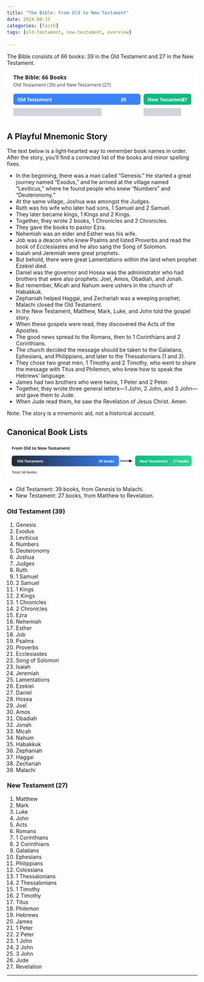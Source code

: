 ```yaml
---
title: "The Bible: From Old to New Testament"
date: 2024-08-15
categories: [faith]
tags: [old-testament, new-testament, overview]

---
```


The Bible consists of 66 books: 39 in the Old Testament and 27 in the New Testament.

![Bible book counts](/assets/images/bible-ot-nt-bars.svg)

## A Playful Mnemonic Story

The text below is a light‑hearted way to remember book names in order. After the story, you’ll find a corrected list of the books and minor spelling fixes.

- In the beginning, there was a man called “Genesis.” He started a great journey named “Exodus,” and he arrived at the village named “Leviticus,” where he found people who knew “Numbers” and “Deuteronomy.”
- At the same village, Joshua was amongst the Judges.
- Ruth was his wife who later had sons, 1 Samuel and 2 Samuel.
- They later became kings, 1 Kings and 2 Kings.
- Together, they wrote 2 books, 1 Chronicles and 2 Chronicles.
- They gave the books to pastor Ezra.
- Nehemiah was an elder and Esther was his wife.
- Job was a deacon who knew Psalms and listed Proverbs and read the book of Ecclesiastes and he also sang the Song of Solomon.
- Isaiah and Jeremiah were great prophets.
- But behold, there were great Lamentations within the land when prophet Ezekiel died.
- Daniel was the governor and Hosea was the administrator who had brothers that were also prophets: Joel, Amos, Obadiah, and Jonah.
- But remember, Micah and Nahum were ushers in the church of Habakkuk.
- Zephaniah helped Haggai, and Zechariah was a weeping prophet; Malachi closed the Old Testament.
- In the New Testament, Matthew, Mark, Luke, and John told the gospel story.
- When these gospels were read, they discovered the Acts of the Apostles.
- The good news spread to the Romans, then to 1 Corinthians and 2 Corinthians.
- The church decided the message should be taken to the Galatians, Ephesians, and Philippians, and later to the Thessalonians (1 and 2).
- They chose two great men, 1 Timothy and 2 Timothy, who went to share the message with Titus and Philemon, who knew how to speak the Hebrews’ language.
- James had two brothers who were twins, 1 Peter and 2 Peter.
- Together, they wrote three general letters—1 John, 2 John, and 3 John—and gave them to Jude.
- When Jude read them, he saw the Revelation of Jesus Christ. Amen.

Note: The story is a mnemonic aid, not a historical account.

## Canonical Book Lists

![From Old to New Testament](/assets/images/bible-ot-nt-timeline.svg)

- Old Testament: 39 books, from Genesis to Malachi.
- New Testament: 27 books, from Matthew to Revelation.

### Old Testament (39)
1. Genesis
2. Exodus
3. Leviticus
4. Numbers
5. Deuteronomy
6. Joshua
7. Judges
8. Ruth
9. 1 Samuel
10. 2 Samuel
11. 1 Kings
12. 2 Kings
13. 1 Chronicles
14. 2 Chronicles
15. Ezra
16. Nehemiah
17. Esther
18. Job
19. Psalms
20. Proverbs
21. Ecclesiastes
22. Song of Solomon
23. Isaiah
24. Jeremiah
25. Lamentations
26. Ezekiel
27. Daniel
28. Hosea
29. Joel
30. Amos
31. Obadiah
32. Jonah
33. Micah
34. Nahum
35. Habakkuk
36. Zephaniah
37. Haggai
38. Zechariah
39. Malachi

### New Testament (27)
1. Matthew
2. Mark
3. Luke
4. John
5. Acts
6. Romans
7. 1 Corinthians
8. 2 Corinthians
9. Galatians
10. Ephesians
11. Philippians
12. Colossians
13. 1 Thessalonians
14. 2 Thessalonians
15. 1 Timothy
16. 2 Timothy
17. Titus
18. Philemon
19. Hebrews
20. James
21. 1 Peter
22. 2 Peter
23. 1 John
24. 2 John
25. 3 John
26. Jude
27. Revelation

---